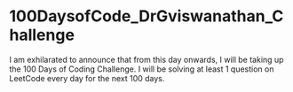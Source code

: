 # 100DaysofCode_DrGviswanathan_Challenge
I am exhilarated to announce that from this day onwards, I will be taking up the 100 Days of Coding Challenge. I will be solving at least 1 question on LeetCode every day for the next 100 days.
